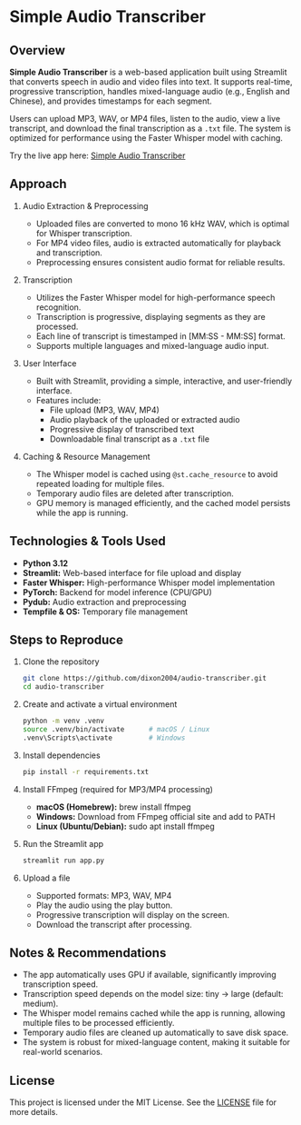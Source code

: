 # Simple Audio Transcriber

## Overview

**Simple Audio Transcriber** is a web-based application built using Streamlit that converts speech in audio and video files into text. It supports real-time, progressive transcription, handles mixed-language audio (e.g., English and Chinese), and provides timestamps for each segment.

Users can upload MP3, WAV, or MP4 files, listen to the audio, view a live transcript, and download the final transcription as a `.txt` file. The system is optimized for performance using the Faster Whisper model with caching.

Try the live app here: [Simple Audio Transcriber](https://simple-audio-transcriber.streamlit.app/)

## Approach

1. Audio Extraction & Preprocessing
    - Uploaded files are converted to mono 16 kHz WAV, which is optimal for Whisper transcription.
    - For MP4 video files, audio is extracted automatically for playback and transcription.
    - Preprocessing ensures consistent audio format for reliable results.

2. Transcription
    - Utilizes the Faster Whisper model for high-performance speech recognition.
    - Transcription is progressive, displaying segments as they are processed.
    - Each line of transcript is timestamped in [MM:SS - MM:SS] format.
    - Supports multiple languages and mixed-language audio input.

3. User Interface
    - Built with Streamlit, providing a simple, interactive, and user-friendly interface.
    - Features include:
        - File upload (MP3, WAV, MP4)
        - Audio playback of the uploaded or extracted audio
        - Progressive display of transcribed text
        - Downloadable final transcript as a `.txt` file

4. Caching & Resource Management
    - The Whisper model is cached using `@st.cache_resource` to avoid repeated loading for multiple files.
    - Temporary audio files are deleted after transcription.
    - GPU memory is managed efficiently, and the cached model persists while the app is running.

## Technologies & Tools Used

- **Python 3.12**
- **Streamlit:** Web-based interface for file upload and display
- **Faster Whisper:** High-performance Whisper model implementation
- **PyTorch:** Backend for model inference (CPU/GPU)
- **Pydub:** Audio extraction and preprocessing
- **Tempfile & OS:** Temporary file management

## Steps to Reproduce

1. Clone the repository

    ```bash
    git clone https://github.com/dixon2004/audio-transcriber.git
    cd audio-transcriber
    ```

2.	Create and activate a virtual environment

    ```bash
    python -m venv .venv
    source .venv/bin/activate      # macOS / Linux
    .venv\Scripts\activate         # Windows
    ```

3. Install dependencies

    ```bash
    pip install -r requirements.txt
    ```

4. Install FFmpeg (required for MP3/MP4 processing)

    - **macOS (Homebrew):** brew install ffmpeg
    - **Windows:** Download from FFmpeg official site and add to PATH
    - **Linux (Ubuntu/Debian):** sudo apt install ffmpeg

5. Run the Streamlit app

    ```bash
    streamlit run app.py
    ```

6. Upload a file
    - Supported formats: MP3, WAV, MP4
    - Play the audio using the play button.
    - Progressive transcription will display on the screen.
    - Download the transcript after processing.

## Notes & Recommendations

- The app automatically uses GPU if available, significantly improving transcription speed.
- Transcription speed depends on the model size: tiny → large (default: medium).
- The Whisper model remains cached while the app is running, allowing multiple files to be processed efficiently.
- Temporary audio files are cleaned up automatically to save disk space.
- The system is robust for mixed-language content, making it suitable for real-world scenarios.

## License

This project is licensed under the MIT License. See the [LICENSE](LICENSE) file for more details.